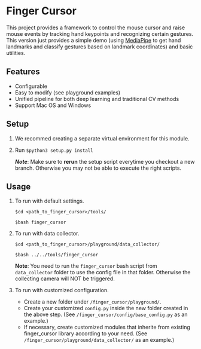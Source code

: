 # Finger Cursor

This project provides a framework to control the mouse cursor and
raise mouse events by tracking hand keypoints and recognizing certain
gestures. 
This version just provides a simple demo 
(using [MediaPipe](https://google.github.io/mediapipe/) 
to get hand landmarks and classify gestures based on landmark coordinates) 
and basic utilities.

## Features

- Configurable
- Easy to modify (see playground examples)
- Unified pipeline for both deep learning and traditional CV methods
- Support Mac OS and Windows

## Setup

1. We recommed creating a separate virtual environment for this module.

2. Run `$python3 setup.py install`

    **_Note_**: Make sure to **rerun** the setup script everytime you checkout a new branch. Otherwise you may not be able to execute the right scripts.

## Usage

1. To run with default settings.

    `$cd <path_to_finger_cursor>/tools/`

    `$bash finger_cursor`

2. To run with data collector.

    `$cd <path_to_finger_cursor>/playground/data_collector/`

    ``$bash ../../tools/finger_cursor``

    **Note**: You need to run the `finger_cursor` bash script from `data_collector` folder to use the config file in that folder. Otherwise the collecting camera will NOT be triggered.

3. To run with customized configuration.

    - Create a new folder under `/finger_cursor/playground/`.
    - Create your customized `config.py` inside the new folder created in the above step. (See `/finger_cursor/config/base_config.py` as an example.)
    - If necessary, create customized modules that inherite from existing finger_cursor library according to your need. (See `/finger_cursor/playground/data_collector/` as an example.)
